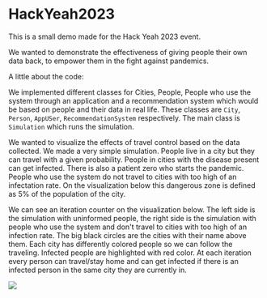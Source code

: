 # HackYeah2023

This is a small demo made for the Hack Yeah 2023 event.

We wanted to demonstrate the effectiveness of giving people their own data back, to empower them in the fight against pandemics.

A little about the code:

We implemented different classes for Cities, People, People who use the system through an application and a recommendation system which would be based on people and their data in real life. These classes are ```City```, ```Person```, ```AppUSer```, ```RecommendationSystem``` respectively. The main class is ```Simulation``` which runs the simulation.

We wanted to visualize the effects of travel control based on the data collected. We made a very simple simulation. People live in a city but they can travel with a given probability. People in cities with the disease present can get infected. There is also a patient zero who starts the pandemic. People who use the system do not travel to cities with too high of an infectation rate. On the visualization below this dangerous zone is defined as 5% of the population of the city.

We can see an iteration counter on the visualization below. The left side is the simulation with uninformed people, the right side is the simulation with people who use the system and don't travel to cities with too high of an infection rate. The big black circles are the cities with their name above them. Each city has differently colored people so we can follow the traveling. Infected people are highlighted with red color. At each iteration every person can travel/stay home and can get infected if there is an infected person in the same city they are currently in.

![](https://github.com/szocsmik/HackYeah2023/blob/main/movie.gif)
